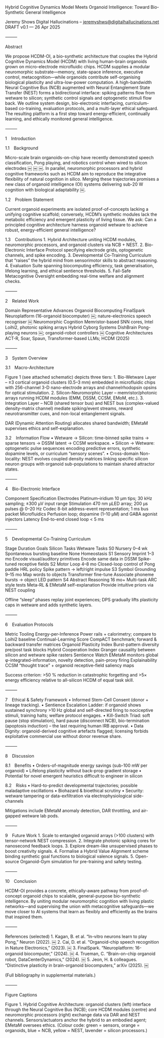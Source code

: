 Hybrid Cognitive Dynamics Model Meets Organoid Intelligence: Toward Bio-Synthetic General Intelligence

Jeremy Shows
Digital Hallucinations – jeremyshws@digitalhallucinations.net
DRAFT v0.1 — 26 Apr 2025

⸻

Abstract

We propose HCDM-OI, a bio-synthetic architecture that couples the Hybrid Cognitive Dynamics Model (HCDM) with living human-brain organoids grown on micro-electrode microfluidic chips. HCDM supplies a modular neuromorphic substrate—memory, state-space inference, executive control, metacognition—while organoids contribute self-organising biological plasticity and ultra-low-power computation. A high-bandwidth Neural Cognitive Bus (NCB) augmented with Neural Entanglement State Transfer (NEST) forms a bidirectional interface: spiking patterns flow from wetware to silicon; synthetic control signals and optogenetic stimuli flow back. We outline system design, bio-electronic interfacing, curriculum-based co-training, evaluation protocols, and a multi-layer ethical safeguard. The resulting platform is a first step toward energy-efficient, continually learning, and ethically monitored general intelligence.

⸻

1 Introduction

1.1 Background

Micro-scale brain organoids-on-chip have recently demonstrated speech classification, Pong playing, and robotics control when wired to silicon electrodes  ￼ ￼ ￼. In parallel, neuromorphic processors and hybrid cognitive frameworks such as HCDM aim to reproduce the integrative flexibility of natural cognition in silico. Merging these trajectories promises a new class of organoid intelligence (OI) systems delivering sub-20 W cognition with biological adaptability  ￼.

1.2 Problem Statement

Current organoid experiments are isolated proof-of-concepts lacking a unifying cognitive scaffold; conversely, HCDM’s synthetic modules lack the metabolic efficiency and emergent plasticity of living tissue. We ask: Can a principled cognitive architecture harness organoid wetware to achieve robust, energy-efficient general intelligence?

1.3 Contributions
	1.	Hybrid Architecture uniting HCDM modules, neuromorphic processors, and organoid clusters via NCB + NEST.
	2.	Bio-Electronic Interface Protocol specifying electrode grids, optogenetic channels, and spike encoding.
	3.	Developmental Co-Training Curriculum that “raises” the hybrid mind from sensorimotor skills to abstract reasoning.
	4.	Evaluation Suite spanning biocomputing efficiency, task generalisation, lifelong learning, and ethical sentience thresholds.
	5.	Fail-Safe Metacognitive Oversight embedding real-time welfare and alignment checks.

⸻

2 Related Work

Domain	Representative Advances
Organoid Biocomputing	FinalSpark Neuroplatform (16-organoid biocomputer)  ￼; nature-electronics speech recogniser  ￼
Neuromorphic Cognition	Memristor-based SNN cores, Intel Loihi2, photonic spiking arrays
Hybrid Cyborg Systems	DishBrain Pong-playing neurons  ￼; organoid-robot controllers  ￼
Cognitive Architectures	ACT-R, Soar, Spaun, Transformer-based LLMs; HCDM (2025)



⸻

3 System Overview

3.1 Macro-Architecture

Figure 1 (see attached schematic) depicts three tiers:
	1.	Bio-Wetware Layer – ≥3 cortical organoid clusters (0.5–3 mm) embedded in microfluidic chips with 256-channel 3-D nano-electrode arrays and channelrhodopsin opsins for optical stimulation.
	2.	Silicon-Neuromorphic Layer – memristor/photonic arrays running HCDM modules (EMM, DSSM, CCSM, EMoM, etc.).
	3.	Integration Layer – NCB (shared tensor bus) and NEST bus (complex-valued density-matrix channel) mediate spiking/event streams, reward neurotransmitter cues, and non-local entanglement signals.

DAR (Dynamic Attention Routing) allocates shared bandwidth; EMetaM supervises ethics and self-explanation.

3.2 Information Flow
	•	Wetware → Silicon: time-binned spike trains → sparse tensors → DSSM latent → CCSM workspace.
	•	Silicon → Wetware: optogenetic pulse sequences encoding predictive errors, synthetic dopamine levels, or curriculum “sensory scenes”.
	•	Cross-domain Non-locality: NEST evolves coupled density matrices linking specific silicon neuron groups with organoid sub-populations to maintain shared attractor states.

⸻

4 Bio-Electronic Interface

Component	Specification
Electrodes	Platinum–iridium 10 µm tips; 30 kHz sampling; ±300 µV input range
Stimulation	470 nm µLED array; 200 µs pulses @ 0–20 Hz
Codec	8-bit address-event representation; 1 ms bus packet
Microfluidics	Perfusion loop; dopamine (1–10 µM) and GABA agonist injectors
Latency	End-to-end closed loop < 5 ms



⸻

5 Developmental Co-Training Curriculum

Stage	Duration	Goals	Silicon Tasks	Wetware Tasks
S0 Nursery	0–4 wk	Spontaneous bursting baseline	None	Homeostasis
S1 Sensory Imprint	1–3 mo	Encode visual/auditory primitives	Encode same data in DSSM	Spike-tuned receptive fields
S2 Motor Loop	4–8 mo	Closed-loop control of Pong paddle	HRL policy	Spike pattern -> left/right impulse
S3 Symbol Grounding	9–15 mo	Map words to objects	Transformer fine-tune	Associate phoneme bursts -> object LED pattern
S4 Abstract Reasoning	16 mo+	Multi-task ARC style tests	Meta-RL & EMetaM self-explanation	Provide intuitive priors via NEST coupling

Offline “sleep” phases replay joint experiences; DPS gradually lifts plasticity caps in wetware and adds synthetic layers.

⸻

6 Evaluation Protocols

Metric	Tooling
Energy-per-Inference	Power rails + calorimetry; compare to Loihi2 baseline
Continual-Learning Score	CompACT benchmark; forward & backward transfer matrices
Organoid Plasticity Index	Burst-pattern diversity pre/post task blocks
Hybrid Cooperation Index	Granger causality between silicon and wetware spike rasters
Sentience Watch	EMetaM monitors global φ-integrated-information, novelty detection, pain-proxy firing
Explainability	CCSM “thought trace” + organoid receptive-field saliency maps

Success criterion: >50 % reduction in catastrophic forgetting and >5× energy efficiency relative to all-silicon HCDM of equal task skill.

⸻

7 Ethical & Safety Framework
	•	Informed Stem-Cell Consent (donor + lineage tracking).
	•	Sentience Escalation Ladder: if organoid shows sustained synchrony >10 Hz global and self-directed firing to nociceptive stimuli, training halts; welfare protocol engages.
	•	Kill-Switch Triad: soft pause (stop stimulation), hard pause (disconnect NCB), bio-termination (apoptosis induction) – the last requiring human IRB approval.
	•	Data Dignity: organoid-derived cognitive artefacts flagged; licensing forbids exploitative commercial use without donor revenue share.

⸻

8 Discussion

8.1 Benefits
	•	Orders-of-magnitude energy savings (sub-100 mW per organoid)
	•	Lifelong plasticity without back-prop gradient storage
	•	Potential for novel emergent heuristics difficult to engineer in silicon

8.2 Risks
	•	Hard-to-predict developmental trajectories; possible maladaptive oscillations
	•	Biohazard & bioethical scrutiny
	•	Security: wetware tampering or data-exfiltration via electrophysiological side-channels

Mitigations include EMetaM anomaly detection, DAR throttling, and air-gapped wetware lab pods.

⸻

9 Future Work
	1.	Scale to entangled organoid arrays (>100 clusters) with tensor-network NEST compression.
	2.	Integrate photonic spiking cores for nanosecond feedback loops.
	3.	Explore dream-like unsupervised phases to boost creativity signals.
	4.	Formalise a Hybrid Value Alignment scheme binding synthetic goal functions to biological valence signals.
	5.	Open-source Organoid-Gym simulation for pre-training and safety testing.

⸻

10 Conclusion

HCDM-OI provides a concrete, ethically-aware pathway from proof-of-concept organoid chips to scalable, general-purpose bio-synthetic intelligence. By uniting modular neuromorphic cognition with living plastic networks—and supervising the union with metacognitive safeguards—we move closer to AI systems that learn as flexibly and efficiently as the brains that inspired them.

⸻

References (selected)
	1.	Kagan, B. et al. “In-vitro neurons learn to play Pong,” Neuron (2022).  ￼
	2.	Cai, D. et al. “Organoid-chip speech recognition in Nature Electronics,” (2023).  ￼
	3.	FinalSpark. “Neuroplatform: 16-organoid biocomputer,” (2024).  ￼
	4.	Trueman, C. “Brain-on-chip organoid robot, DataCenterDynamics,” (2024).  ￼
	5.	Jeon, H. & colleagues. “Distinctive plasticity in brain-organoid biocomputers,” arXiv (2025).  ￼

(Full bibliography in supplemental materials.)

⸻

Figure Captions

Figure 1. Hybrid Cognitive Architecture: organoid clusters (left) interface through the Neural Cognitive Bus (NCB); core HCDM modules (centre) and neuromorphic processors (right) exchange data via DAR and NEST channels. Sensors/actuators anchor the hybrid to an embodied agent; EMetaM oversees ethics. (Colour code: green = sensors, orange = organoids, blue = NCB, yellow = NEST, lavender = silicon processors.)

